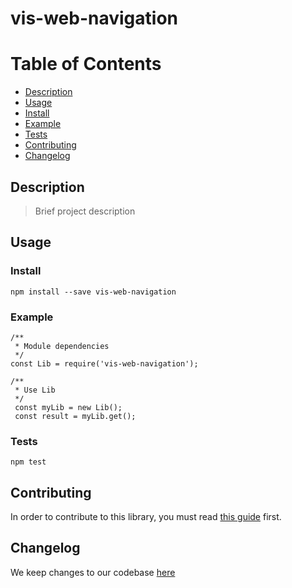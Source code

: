 # vis-web-navigation

# Table of Contents
- [Description](#description)
- [Usage](#usage)
- [Install](#install)
- [Example](#example)
- [Tests](#tests)
- [Contributing](#contributing)
- [Changelog](#changelog)

## Description

> Brief project description

## Usage

### Install
```
npm install --save vis-web-navigation
```

### Example
```
/**
 * Module dependencies
 */
const Lib = require('vis-web-navigation');

/**
 * Use Lib
 */
 const myLib = new Lib();
 const result = myLib.get();
```

### Tests
```npm
npm test
```

## Contributing

In order to contribute to this library, you must read [this guide](CONTRIBUTING.md) first.

## Changelog

We keep changes to our codebase [here](CHANGELOG.md)
